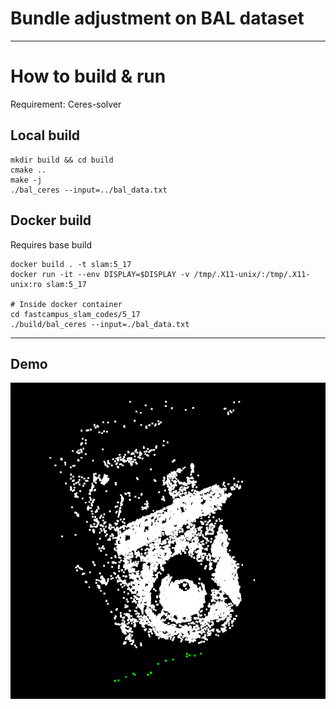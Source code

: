# Bundle adjustment on BAL dataset


---

# How to build & run

Requirement: Ceres-solver

## Local build

```
mkdir build && cd build
cmake ..
make -j
./bal_ceres --input=../bal_data.txt
```

## Docker build

Requires base build

```
docker build . -t slam:5_17
docker run -it --env DISPLAY=$DISPLAY -v /tmp/.X11-unix/:/tmp/.X11-unix:ro slam:5_17

# Inside docker container
cd fastcampus_slam_codes/5_17
./build/bal_ceres --input=./bal_data.txt
```

---

## Demo

![demo](./output.png)
